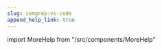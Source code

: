```yaml
---
slug: semgrep-vs-code
append_help_link: true
---
```


import MoreHelp from "/src/components/MoreHelp"